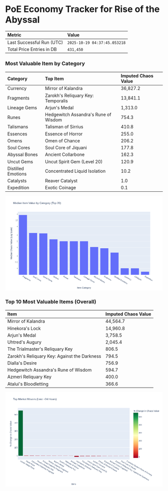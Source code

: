 # PoE Economy Tracker for Rise of the Abyssal

<!-- START_MAINTENANCE -->
| Metric | Value |
|:---|:---|
| Last Successful Run (UTC) | `2025-10-19 04:37:45.053218` |
| Total Price Entries in DB | `431,450` |

<!-- END_MAINTENANCE -->

<!-- START_DATAFRAME_DEBUG -->
<!-- END_DATAFRAME_DEBUG -->

<!-- START_CATEGORY_ANALYSIS -->
### Most Valuable Item by Category
| Category | Top Item | Imputed Chaos Value |
| :--- | :--- | :--- |
| Currency | Mirror of Kalandra | 36,827.2 |
| Fragments | Zarokh's Reliquary Key: Temporalis | 13,841.1 |
| Lineage Gems | Arjun's Medal | 1,313.0 |
| Runes | Hedgewitch Assandra's Rune of Wisdom | 754.3 |
| Talismans | Talisman of Sirrius | 410.8 |
| Essences | Essence of Horror | 255.0 |
| Omens | Omen of Chance | 206.2 |
| Soul Cores | Soul Core of Jiquani | 177.8 |
| Abyssal Bones | Ancient Collarbone | 162.3 |
| Uncut Gems | Uncut Spirit Gem (Level 20) | 120.9 |
| Distilled Emotions | Concentrated Liquid Isolation | 10.2 |
| Catalysts | Reaver Catalyst | 1.0 |
| Expedition | Exotic Coinage | 0.1 |


![Category Analysis Chart](charts/category_analysis.png)
<!-- END_ANALYSIS -->

<!-- START_ANALYSIS -->
### Top 10 Most Valuable Items (Overall)
| Item | Imputed Chaos Value |
| :--- | :--- |
| Mirror of Kalandra | 44,564.7 |
| Hinekora's Lock | 14,960.8 |
| Arjun's Medal | 3,758.5 |
| Uhtred's Augury | 2,045.4 |
| The Trialmaster's Reliquary Key | 806.5 |
| Zarokh's Reliquary Key: Against the Darkness | 794.5 |
| Dialla's Desire | 756.9 |
| Hedgewitch Assandra's Rune of Wisdom | 594.7 |
| Azmeri Reliquary Key | 400.0 |
| Atalui's Bloodletting | 366.6 |


![Market Movers Chart](charts/market_movers.png)
<!-- END_ANALYSIS -->
